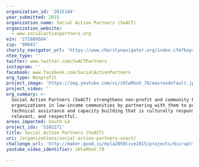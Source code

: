 ```yaml
---
organization_id: '2015184'
year_submitted: 2015
organization_name: Social Action Partners (SoACT)
organization_website:
  - www.socialactionpartners.org
ein: '271689584'
zip: '90043'
charity_navigator_url: 'https://www.charitynavigator.org/index.cfm?bay=search.profile&ein=271689584'
ntee_type: ''
twitter: www.twitter.com/SoACTPartners
instagram: ''
facebook: www.facebook.com/SocialActionPartners
org_type: Nonprofit
project_image: 'https://img.youtube.com/vi/iHlwRhoV_78/maxresdefault.jpg'
project_video: ''
org_summary: >-
  Social Action Partners (SoACT) strengthens non-profit and community based
  organizations in low-income communities by partnering with them to provide
  technical assistance and capacity building that is culturally responsive,
  relevant, and respectful.
areas_impacted: South LA
project_ids: '5102271'
title: Social Action Partners (SoACT)
uri: /organizations/social-action-partners-soact/
challenge_url: 'http://maker.good.is/myla2050live2015/projects/disruptthedesert.html'
youtube_video_identifier: iHlwRhoV_78

---
```

